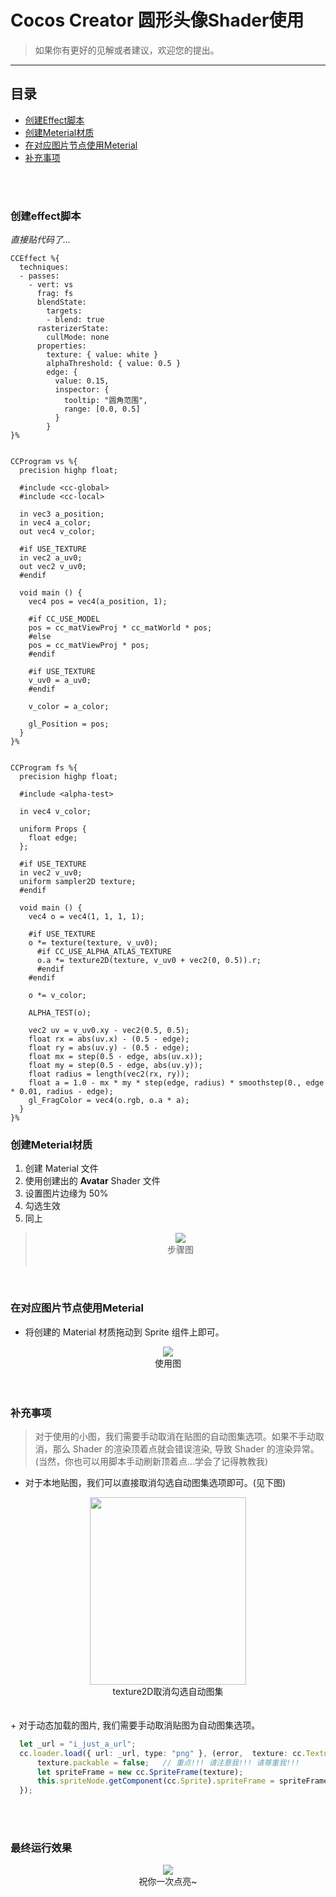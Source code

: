 # Cocos Creator 圆形头像Shader使用


>如果你有更好的见解或者建议，欢迎您的提出。
---

## 目录
+ [创建Effect脚本](#创建effect脚本)
+ [创建Meterial材质](#创建Meterial材质)
+ [在对应图片节点使用Meterial](#在对应图片节点使用Meterial)
+ [补充事项](#补充事项)

<br>
<br>


### 创建effect脚本
_直接贴代码了..._

```effect
CCEffect %{
  techniques:
  - passes:
    - vert: vs
      frag: fs
      blendState:
        targets:
        - blend: true
      rasterizerState:
        cullMode: none
      properties:
        texture: { value: white }
        alphaThreshold: { value: 0.5 }
        edge: {
          value: 0.15,
          inspector: {
            tooltip: "圆角范围",
            range: [0.0, 0.5]
          }
        }
}%


CCProgram vs %{
  precision highp float;

  #include <cc-global>
  #include <cc-local>

  in vec3 a_position;
  in vec4 a_color;
  out vec4 v_color;

  #if USE_TEXTURE
  in vec2 a_uv0;
  out vec2 v_uv0;
  #endif

  void main () {
    vec4 pos = vec4(a_position, 1);

    #if CC_USE_MODEL
    pos = cc_matViewProj * cc_matWorld * pos;
    #else
    pos = cc_matViewProj * pos;
    #endif

    #if USE_TEXTURE
    v_uv0 = a_uv0;
    #endif

    v_color = a_color;

    gl_Position = pos;
  }
}%


CCProgram fs %{
  precision highp float;

  #include <alpha-test>

  in vec4 v_color;

  uniform Props {
    float edge;
  };

  #if USE_TEXTURE
  in vec2 v_uv0;
  uniform sampler2D texture;
  #endif

  void main () {
    vec4 o = vec4(1, 1, 1, 1);

    #if USE_TEXTURE
    o *= texture(texture, v_uv0);
      #if CC_USE_ALPHA_ATLAS_TEXTURE
      o.a *= texture2D(texture, v_uv0 + vec2(0, 0.5)).r;
      #endif
    #endif

    o *= v_color;

    ALPHA_TEST(o);

    vec2 uv = v_uv0.xy - vec2(0.5, 0.5);
    float rx = abs(uv.x) - (0.5 - edge);
    float ry = abs(uv.y) - (0.5 - edge);
    float mx = step(0.5 - edge, abs(uv.x));
    float my = step(0.5 - edge, abs(uv.y));
    float radius = length(vec2(rx, ry));
    float a = 1.0 - mx * my * step(edge, radius) * smoothstep(0., edge * 0.01, radius - edge);
    gl_FragColor = vec4(o.rgb, o.a * a);
  }
}%

```

### 创建Meterial材质
1. 创建 Material 文件
2. 使用创建出的 **Avatar** Shader 文件
3. 设置图片边缘为 50%
4. 勾选生效
5. 同上
> <div align="center"> <img src="./dom-img/screen1.png"><br> 步骤图<br> <br></div>

<br>

### 在对应图片节点使用Meterial
+ 将创建的 Material 材质拖动到 Sprite 组件上即可。
 <div align="center"> <img src="./dom-img/screen2.png"><br> 使用图<br> <br></div>

<br>

### 补充事项
 > 对于使用的小图，我们需要手动取消在贴图的自动图集选项。如果不手动取消，那么 Shader 的渲染顶着点就会错误渲染, 导致 Shader 的渲染异常。 (当然，你也可以用脚本手动刷新顶着点...学会了记得教教我)
 + 对于本地贴图，我们可以直接取消勾选自动图集选项即可。(见下图)
<div align="center"> <img src="./dom-img/screen3.png"  width=250 height=300><br> texture2D取消勾选自动图集<br> <br></div>

<br>
+ 对于动态加载的图片, 我们需要手动取消贴图为自动图集选项。

```ts
  let _url = "i_just_a_url";
  cc.loader.load({ url: _url, type: "png" }, (error,  texture: cc.Texture2D) => {
      texture.packable = false;   // 重点!!! 请注意我!!! 请尊重我!!!
      let spriteFrame = new cc.SpriteFrame(texture);
      this.spriteNode.getComponent(cc.Sprite).spriteFrame = spriteFrame
  }); 
```


<br>
<br>

### 最终运行效果
<div align="center"> <img src="./dom-img/screen4.png"><br> 祝你一次点亮~<br> <br></div>